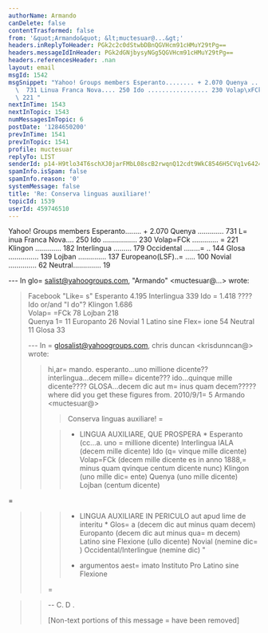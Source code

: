```yaml
---
authorName: Armando
canDelete: false
contentTrasformed: false
from: '&quot;Armando&quot; &lt;muctesuar@...&gt;'
headers.inReplyToHeader: PGk2c2c0dStwbDBnQGVHcm91cHMuY29tPg==
headers.messageIdInHeader: PGk2dGNjbysyNGg5QGVHcm91cHMuY29tPg==
headers.referencesHeader: .nan
layout: email
msgId: 1542
msgSnippet: "Yahoo! Groups members Esperanto........ + 2.070 Quenya .............\
  \  731 Linua Franca Nova.... 250 Ido ................. 230 Volap\xFCk .............\
  \ 221 "
nextInTime: 1543
nextInTopic: 1543
numMessagesInTopic: 6
postDate: '1284650200'
prevInTime: 1541
prevInTopic: 1541
profile: muctesuar
replyTo: LIST
senderId: p14-H9tlo34T6schXJ0jarFMbL08scB2rwqnQ12cdt9WkC8546H5CVq1v6424TgGppk60ItvsfZf4UZdUStJUQlcHZaLQA
spamInfo.isSpam: false
spamInfo.reason: '0'
systemMessage: false
title: 'Re: Conserva linguas auxiliare!'
topicId: 1539
userId: 459746510
---
```


Yahoo! Groups members
Esperanto........ + 2.070
Quenya .............  731
L=
inua Franca Nova.... 250
Ido ................. 230
Volap=FCk ............. =
221
Klingon ............. 182
Interlingua ......... 179
Occidental ........=
.. 144
Glosa ............... 139
Lojban .............. 137
Europeano(LSF)..=
..... 100
Novial ..............  62
Neutral..............  19  

--- In glo=
salist@yahoogroups.com, "Armando" <muctesuar@...> wrote:
>
> Facebook "Like=
s"
> Esperanto          4.195
> Interlingua          339 
> Ido            =
    1.418 ???? Ido or/and "I do"?
> Klingon            1.686     
> Volap=
=FCk               78
> Lojban               218  
> Quenya               1=
11
> Europanto             26
> Novial                 1
> Latino sine Flex=
ione  54
> Neutral               11
> Glosa                 33
> 
> --- In =
glosalist@yahoogroups.com, chris duncan <krisdunncan@> wrote:
> >
> > hi,ar=
mando.
> > esperanto...uno millione dicente??
> > interlingua...decem mille=
 dicente???
> > ido...quinque mille dicente????
> > GLOSA...decem dic aut m=
inus quam decem?????
> > where did you get these figures from.
> > 2010/9/1=
5 Armando <muctesuar@>
> > 
> > >
> > >
> > > Conserva linguas auxiliare!
>=
 > >
> > > + LINGUA AUXILIARE, QUE PROSPERA *
> > > Esperanto (cc...a. uno =
millione dicente)
> > > Interlingua IALA (decem mille dicente)
> > > Ido (q=
vinque mille dicente)
> > > Volap=FCk (decem mille dicente es in anno 1888,=
 minus quam qvinque centum
> > > dicente nunc)
> > > Klingon (uno mille dic=
ente)
> > > Quenya (uno mille dicente)
> > > Lojban (centum dicente)
> > >
=
> > > - LINGUA AUXILIARE IN PERICULO aut apud lime de interitu *
> > > Glos=
a (decem dic aut minus quam decem)
> > > Europanto (decem dic aut minus qua=
m decem)
> > > Latino sine Flexione (ullo dicente)
> > > Novial (nemine dic=
)
> > > Occidental/Interlingue (nemine dic) "
> > >
> > > * argumentos aest=
imato
> > > Instituto Pro Latino sine Flexione
> > >
> > >  
> > >
> > 
> >=
 
> > 
> > -- 
> > C. D .
> > 
> > 
> > [Non-text portions of this message =
have been removed]
> >
>



